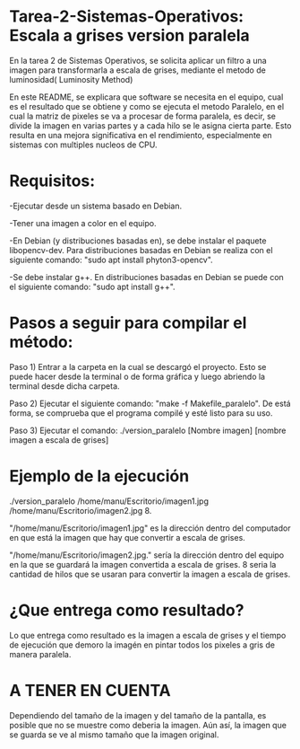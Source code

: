 # Tarea-2-Sistemas-Operativos: Escala a grises version paralela
En la tarea 2 de Sistemas Operativos, se solicita aplicar un filtro a una imagen para transformarla a escala de grises, mediante el metodo de luminosidad( Luminosity Method)

En este README, se explicara que software se necesita en el equipo, cual es el resultado que se obtiene y como se ejecuta el metodo Paralelo, en el cual la matriz de pixeles se va a procesar de forma paralela, es decir, se divide la imagen en varias partes y a cada hilo se le asigna cierta parte. Esto resulta en una mejora significativa en el rendimiento, especialmente en sistemas con multiples nucleos de CPU.
# Requisitos:
-Ejecutar desde un sistema basado en Debian.

-Tener una imagen a color en el equipo.

-En Debian (y distribuciones basadas en), se debe instalar el paquete libopencv-dev. Para distribuciones basadas en Debian se realiza con el siguiente comando: "sudo apt install phyton3-opencv".

-Se debe instalar g++. En distribuciones basadas en Debian se puede con el siguiente comando: "sudo apt install g++".

# Pasos a seguir para compilar el método:
Paso 1) Entrar a la carpeta en la cual se descargó el proyecto. Esto se puede hacer desde la terminal o de forma gráfica y luego abriendo la terminal desde dicha carpeta.

Paso 2) Ejecutar el siguiente comando: "make -f Makefile_paralelo". De está forma, se comprueba que el programa compilé y esté listo para su uso.

Paso 3) Ejecutar el comando: ./version_paralelo [Nombre imagen] [nombre imagen a escala de grises]

# Ejemplo de la ejecución
./version_paralelo /home/manu/Escritorio/imagen1.jpg /home/manu/Escritorio/imagen2.jpg 8.

"/home/manu/Escritorio/imagen1.jpg" es la dirección dentro del computador en que está la imagen que hay que convertir a escala de grises.

"/home/manu/Escritorio/imagen2.jpg." sería la dirección dentro del equipo en la que se guardará la imagen convertida a escala de grises.
8 seria la cantidad de hilos que se usaran para convertir la imagen a escala de grises.

# ¿Que entrega como resultado?
Lo que entrega como resultado es la imagen a escala de grises y el tiempo de ejecución que demoro la imagén en pintar todos los pixeles a gris de manera paralela.
# A TENER EN CUENTA
Dependiendo del tamaño de la imagen y del tamaño de la pantalla, es posible que no se muestre como deberia la imagen. Aún así, la imagen que se guarda se ve al mismo tamaño que la imagen original.
